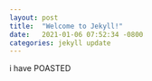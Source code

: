 ```yaml
---
layout: post
title:  "Welcome to Jekyll!"
date:   2021-01-06 07:52:34 -0800
categories: jekyll update
---
```


<link rel="stylesheet" href="/style.css">
<p>i have POASTED</p>
